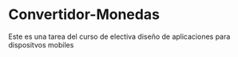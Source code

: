 # Convertidor-Monedas
Este es una tarea del curso de electiva diseño de aplicaciones para dispositvos mobiles
